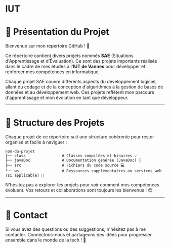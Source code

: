 # IUT
# 📄 Présentation du Projet

Bienvenue sur mon répertoire GitHub ! 🚀

Ce répertoire contient divers projets nommés **SAE** (Situations d'Apprentissage et d'Évaluation). Ce sont des projets importants réalisés dans le cadre de mes études à l'**IUT de Vannes** pour développer et renforcer mes compétences en informatique.

Chaque projet SAE couvre différents aspects du développement logiciel, allant du codage et de la conception d'algorithmes à la gestion de bases de données et au développement web. Ces projets reflètent mon parcours d'apprentissage et mon évolution en tant que développeur.

---

# 📂 Structure des Projets

Chaque projet de ce répertoire suit une structure cohérente pour rester organisé et facile à naviguer :

```
nom-du-projet
├── class                # Classes compilées et binaires 💡
├── javaDoc              # Documentation générée (JavaDoc) 📖
├── src                  # Fichiers du code source 💻
└── ws                   # Ressources supplémentaires ou services web (si applicable) 📡
```

N'hésitez pas à explorer les projets pour voir comment mes compétences évoluent. Vos retours et collaborations sont toujours les bienvenus ! 😊

---

# 📢 Contact

Si vous avez des questions ou des suggestions, n'hésitez pas à me contacter. Connectons-nous et partageons des idées pour progresser ensemble dans le monde de la tech ! 🚀

